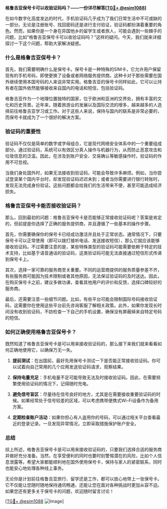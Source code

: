 **格鲁吉亚保号卡可以收验证码吗？——一份详尽解答[[TG💪+ @esim1088](https://t.me/s/esim1088)]**

在如今数字化高度发达的时代，手机验证码几乎成为了我们日常生活中不可或缺的一部分。无论是注册账号、找回密码还是进行支付验证，验证码都扮演着重要的角色。然而，如果你是一个身在异国他乡的留学生或者旅人，可能会遇到一些棘手的问题，比如“格鲁吉亚保号卡可以收验证码吗？”这样的疑问。今天，我们就来详细探讨一下这个问题，帮助大家解决疑惑。

### 什么是格鲁吉亚保号卡？

首先，我们需要明确什么是保号卡。保号卡是一种特殊的SIM卡，它允许用户保留现有的手机号码，即使更换了设备或者网络服务提供商。这种卡对于那些需要在国外继续使用本国号码的人来说非常实用。格鲁吉亚的保号卡同样如此，它可以让持有者在国外依然能够接收来自国内的电话和短信，包括验证码。

格鲁吉亚作为一个地理位置独特的国家，位于欧洲和亚洲的交界处，拥有丰富的文化和历史背景。近年来，随着旅游业的发展以及国际交流的增多，越来越多的人选择前往格鲁吉亚学习或工作。对于这些人来说，保持与国内的联系是非常必要的，而保号卡就成为了一个很好的解决方案。

### 验证码的重要性

验证码不仅仅是简单的数字或字母组合，它是现代网络安全体系中的一个重要组成部分。通过验证码，系统可以有效区分真人操作与机器行为，从而防止恶意攻击和垃圾信息的泛滥。因此，在涉及到账户安全、交易确认等敏感操作时，验证码的作用不可忽视。

当我们身处国外时，如果无法接收到验证码，可能会导致许多麻烦。例如，当你尝试登录某个国内平台时，却发现验证码迟迟未到；或者当你需要进行银行转账时，发现无法完成身份验证。这些问题都会给我们的生活带来不便，甚至可能造成经济损失。

### 格鲁吉亚保号卡能否接收验证码？

那么，回到最初的问题：格鲁吉亚保号卡是否能够正常接收验证码呢？答案是肯定的，但前提是你选择了正确的服务提供商，并且遵循了一些基本的操作步骤。

首先，你需要确保你的保号卡已经成功激活并且处于正常状态。通常情况下，只要保号卡可以正常使用（即可以拨打接听电话、发送接收短信），那么它就应该能够接收验证码。不过需要注意的是，某些特殊类型的验证码可能需要依赖于特定的技术支持，比如基于语音通话的验证码，这类验证码可能无法直接通过短信形式传递到保号卡上。

其次，选择一家可靠的服务商至关重要。不同的运营商提供的服务质量参差不齐，有些服务商可能因为技术限制或者其他原因，无法保证验证码的及时送达。因此，在购买保号卡之前，建议多做功课，查看其他用户的评价和反馈，选择口碑较好的服务商。

最后，还需要注意一些细节问题。比如，有些平台可能会限制国际号码接收验证码，这需要你在使用这些平台前先咨询客服了解相关政策。此外，如果你发现长时间没有收到验证码，不妨检查一下自己的手机设置，确保没有屏蔽掉来自特定号码的短信。

### 如何正确使用格鲁吉亚保号卡？

既然知道了格鲁吉亚保号卡是可以用来接收验证码的，那么接下来我们就来看看如何正确地使用它，以确保万无一失。

1. **提前测试**：在出国前，最好先用保号卡测试一下是否能正常接收验证码。你可以试着向自己常用的几个应用发送验证码请求，观察结果。
   
2. **保持电量充足**：手机电量不足可能导致无法及时接收验证码。因此，在需要频繁使用验证码的情况下，记得随时充电。

3. **避免信号盲区**：尽量待在信号良好的地方，尤其是在需要接收重要验证码的时候。如果经常处于信号较差的区域，可以考虑携带便携式Wi-Fi设备作为备用方案。

4. **定期检查账户活动**：如果你担心有人盗用你的号码，可以通过相关平台查看最近的登录记录。一旦发现异常情况，立即采取措施保护账户安全。

### 总结

综上所述，格鲁吉亚保号卡是可以用来接收验证码的，只要我们选择合适的服务商并做好充分准备。当然，在享受便利的同时也要时刻警惕潜在的风险，比如个人信息泄露等。希望大家都能顺利地在国外使用保号卡，保持与家人的紧密联系，同时也能安心地处理各种线上事务。

无论你是计划前往格鲁吉亚旅行、留学还是工作，都可以放心地带上一张保号卡。它不仅能让您随时随地保持通讯畅通，还能让您在面对各种挑战时更加从容不迫。如果您还有更多关于保号卡的问题，欢迎随时留言讨论！

[[TG💪+ @esim1088](https://t.me/s/esim1088) ![Image](https://i.postimg.cc/4NQfJmqS/Snipaste-2025-05-13-00-14-12.png)]